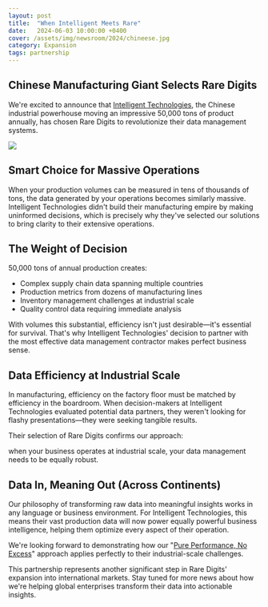 ```yaml
---
layout: post
title:  "When Intelligent Meets Rare"
date:   2024-06-03 10:00:00 +0400
cover: /assets/img/newsroom/2024/chineese.jpg
category: Expansion
tags: partnership
---
```


## Chinese Manufacturing Giant Selects Rare Digits

We're excited to announce that [Intelligent Technologies](https://www.chinakgsy.com), the Chinese industrial powerhouse moving an impressive 50,000 tons of product annually, has chosen Rare Digits to revolutionize their data management systems.

<div class="full-width">
  <img src="{{ page.cover }}" />
</div>

## Smart Choice for Massive Operations

When your production volumes can be measured in tens of thousands of tons, the data generated by your operations becomes similarly massive. Intelligent Technologies didn't build their manufacturing empire by making uninformed decisions, which is precisely why they've selected our solutions to bring clarity to their extensive operations.

## The Weight of Decision

50,000 tons of annual production creates:
- Complex supply chain data spanning multiple countries
- Production metrics from dozens of manufacturing lines
- Inventory management challenges at industrial scale
- Quality control data requiring immediate analysis

With volumes this substantial, efficiency isn't just desirable—it's essential for survival. That's why Intelligent Technologies' decision to partner with the most effective data management contractor makes perfect business sense.

## Data Efficiency at Industrial Scale

In manufacturing, efficiency on the factory floor must be matched by efficiency in the boardroom. When decision-makers at Intelligent Technologies evaluated potential data partners, they weren't looking for flashy presentations—they were seeking tangible results.

Their selection of Rare Digits confirms our approach: 
<div class="highlight">when your business operates at industrial scale, your data management needs to be equally robust.</div>

## Data In, Meaning Out (Across Continents)

Our philosophy of transforming raw data into meaningful insights works in any language or business environment. For Intelligent Technologies, this means their vast production data will now power equally powerful business intelligence, helping them optimize every aspect of their operation.

We're looking forward to demonstrating how our "[Pure Performance, No Excess](/about/value/)" approach applies perfectly to their industrial-scale challenges.

This partnership represents another significant step in Rare Digits' expansion into international markets. Stay tuned for more news about how we're helping global enterprises transform their data into actionable insights.
